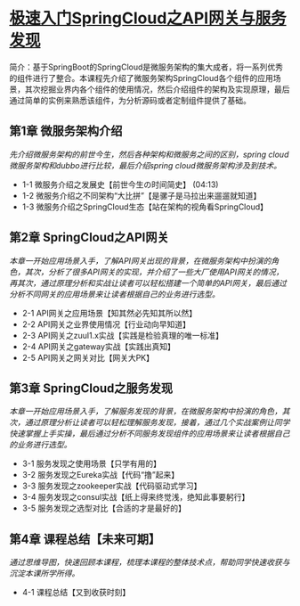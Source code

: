 # [极速入门SpringCloud之API网关与服务发现](https://www.imooc.com/learn/1134)
简介：基于SpringBoot的SpringCloud是微服务架构的集大成者，将一系列优秀的组件进行了整合。本课程先介绍了微服务架构SpringCloud各个组件的应用场景，其次挖掘业界内各个组件的使用情况，然后介绍组件的架构及实现原理，最后通过简单的实例来熟悉该组件，为分析源码或者定制组件提供了基础。

## 第1章 微服务架构介绍
*先介绍微服务架构的前世今生，然后各种架构和微服务之间的区别，spring cloud微服务架构和dubbo进行比较，最后介绍spring cloud微服务架构涉及到技术。*
- 1-1 微服务介绍之发展史【前世今生の时间简史】 (04:13)
- 1-2 微服务介绍之不同架构“大比拼”【是骡子是马拉出来遛遛就知道】
- 1-3 微服务介绍之SpringCloud生态【站在架构的视角看SpringCloud】
 
## 第2章 SpringCloud之API网关
*本章一开始应用场景入手，了解API网关出现的背景，在微服务架构中扮演的角色，其次，分析了很多API网关的实现，并介绍了一些大厂使用API网关的情况，再其次，通过原理分析和实战让读者可以轻松搭建一个简单的API网关，最后通过分析不同网关的应用场景来让读者根据自己的业务进行选型。*
- 2-1 API网关之应用场景【知其然必先知其所以然】
- 2-2 API网关之业界使用情况【行业动向早知道】
- 2-3 API网关之zuul1.x实战【实践是检验真理的唯一标准】
- 2-4 API网关之gateway实战【实践出真知】
- 2-5 API网关之网关对比【网关大PK】
 
## 第3章 SpringCloud之服务发现
*本章一开始应用场景入手，了解服务发现的背景，在微服务架构中扮演的角色，其次，通过原理分析让读者可以轻松理解服务发现，接着，通过几个实战案例让同学快速掌握上手实操，最后通过分析不同服务发现组件的应用场景来让读者根据自己的业务进行选型。*
- 3-1 服务发现之使用场景【只学有用的】
- 3-2 服务发现之Eureka实战【代码“撸”起来】
- 3-3 服务发现之zookeeper实战【代码驱动式学习】
- 3-4 服务发现之consul实战【纸上得来终觉浅，绝知此事要躬行】
- 3-5 服务发现之选型对比【合适的才是最好的】
 
## 第4章 课程总结【未来可期】
*通过思维导图，快速回顾本课程，梳理本课程的整体技术点，帮助同学快速收获与沉淀本课所学所得。*
- 4-1 课程总结【又到收获时刻】
